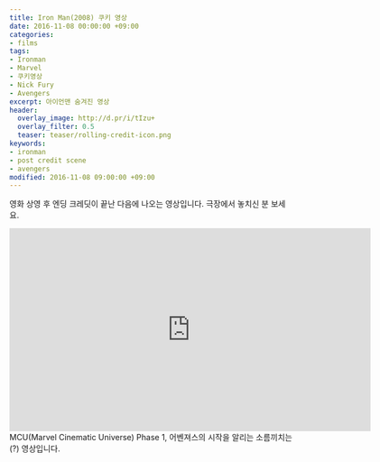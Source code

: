 ```yaml
---
title: Iron Man(2008) 쿠키 영상
date: 2016-11-08 00:00:00 +09:00
categories:
- films
tags:
- Ironman
- Marvel
- 쿠키영상
- Nick Fury
- Avengers
excerpt: 아이언맨 숨겨진 영상
header:
  overlay_image: http://d.pr/i/tIzu+
  overlay_filter: 0.5
  teaser: teaser/rolling-credit-icon.png
keywords:
- ironman
- post credit scene
- avengers
modified: 2016-11-08 09:00:00 +09:00
---
```


영화 상영 후 엔딩 크레딧이 끝난 다음에 나오는 영상입니다. 극장에서 놓치신 분 보세요.

<iframe width="640" height="360" src="https://www.youtube.com/embed/Nyjwkav3h_0" frameborder="0" allowfullscreen></iframe>

<br/>
MCU(Marvel Cinematic Universe) Phase 1, 어벤져스의 시작을 알리는 소름끼치는(?) 영상입니다.

